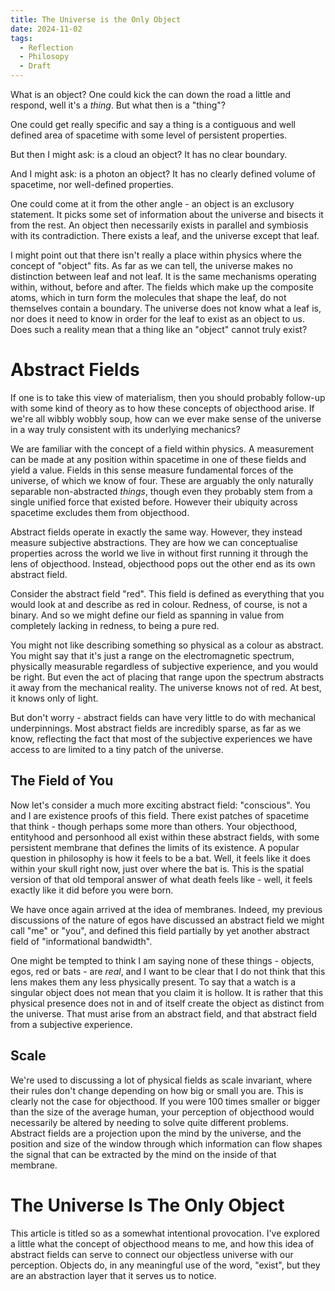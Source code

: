 ```yaml
---
title: The Universe is the Only Object
date: 2024-11-02
tags:
  - Reflection
  - Philosopy
  - Draft
---
```

What is an object? One could kick the can down the road a little and respond, well it's a *thing*. But what then is a "thing"? 

One could get really specific and say a thing is a contiguous and well defined area of spacetime with some level of persistent properties. 

But then I might ask: is a cloud an object? It has no clear boundary.

And I might ask: is a photon an object? It has no clearly defined volume of spacetime, nor well-defined properties.

One could come at it from the other angle - an object is an exclusory statement. It picks some set of information about the universe and bisects it from the rest. An object then necessarily exists in parallel and symbiosis with its contradiction. There exists a leaf, and the universe except that leaf.

I might point out that there isn't really a place within physics where the concept of "object" fits. As far as we can tell, the universe makes no distinction between leaf and not leaf. It is the same mechanisms operating within, without, before and after. The fields which make up the composite atoms, which in turn form the molecules that shape the leaf, do not themselves contain a boundary. The universe does not know what a leaf is, nor does it need to know in order for the leaf to exist as an object to us. Does such a reality mean that a thing like an "object" cannot truly exist?
# Abstract Fields

If one is to take this view of materialism, then you should probably follow-up with some kind of theory as to how these concepts of objecthood arise. If we're all wibbly wobbly soup, how can we ever make sense of the universe in a way truly consistent with its underlying mechanics?  

We are familiar with the concept of a field within physics. A measurement can be made at any position within spacetime in one of these fields and yield a value. Fields in this sense measure fundamental forces of the universe, of which we know of four. These are arguably the only naturally separable non-abstracted *things*, though even they probably stem from a single unified force that existed before. However their ubiquity across spacetime excludes them from objecthood.  

Abstract fields operate in exactly the same way. However, they instead measure subjective abstractions. They are how we can conceptualise properties across the world we live in without first running it through the lens of objecthood. Instead, objecthood pops out the other end as its own abstract field.  

Consider the abstract field "red". This field is defined as everything that you would look at and describe as red in colour. Redness, of course, is not a binary. And so we might define our field as spanning in value from completely lacking in redness, to being a pure red.  

You might not like describing something so physical as a colour as abstract. You might say that it's just a range on the electromagnetic spectrum, physically measurable regardless of subjective experience, and you would be right. But even the act of placing that range upon the spectrum abstracts it away from the mechanical reality. The universe knows not of red. At best, it knows only of light.  

But don't worry - abstract fields can have very little to do with mechanical underpinnings. Most abstract fields are incredibly sparse, as far as we know, reflecting the fact that most of the subjective experiences we have access to are limited to a tiny patch of the universe.
## The Field of You

Now let's consider a much more exciting abstract field: "conscious". You and I are existence proofs of this field. There exist patches of spacetime that think - though perhaps some more than others. Your objecthood, entityhood and personhood all exist within these abstract fields, with some persistent membrane that defines the limits of its existence. A popular question in philosophy is how it feels to be a bat. Well, it feels like it does within your skull right now, just over where the bat is. This is the spatial version of that old temporal answer of what death feels like - well, it feels exactly like it did before you were born.

We have once again arrived at the idea of membranes. Indeed, my previous discussions of the nature of egos have discussed an abstract field we might call "me" or "you", and defined this field partially by yet another abstract field of "informational bandwidth".  

One might be tempted to think I am saying none of these things - objects, egos, red or bats - are *real*, and I want to be clear that I do not think that this lens makes them any less physically present. To say that a watch is a singular object does not mean that you claim it is hollow. It is rather that this physical presence does not in and of itself create the object as distinct from the universe. That must arise from an abstract field, and that abstract field from a subjective experience.
## Scale

We're used to discussing a lot of physical fields as scale invariant, where their rules don't change depending on how big or small you are. This is clearly not the case for objecthood. If you were 100 times smaller or bigger than the size of the average human, your perception of objecthood would necessarily be altered by needing to solve quite different problems. Abstract fields are a projection upon the mind by the universe, and the position and size of the window through which information can flow shapes the signal that can be extracted by the mind on the inside of that membrane.
# The Universe Is The Only Object

This article is titled so as a somewhat intentional provocation. I've explored a little what the concept of objecthood means to me, and how this idea of abstract fields can serve to connect our objectless universe with our perception. Objects do, in any meaningful use of the word, "exist", but they are an abstraction layer that it serves us to notice.